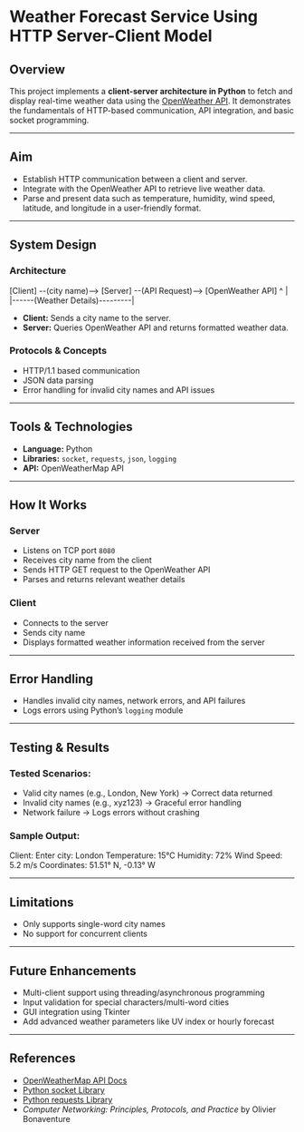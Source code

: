 # Weather Forecast Service Using HTTP Server-Client Model

## Overview

This project implements a **client-server architecture in Python** to fetch and display real-time weather data using the [OpenWeather API](https://openweathermap.org/api). It demonstrates the fundamentals of HTTP-based communication, API integration, and basic socket programming.

---

## Aim

- Establish HTTP communication between a client and server.
- Integrate with the OpenWeather API to retrieve live weather data.
- Parse and present data such as temperature, humidity, wind speed, latitude, and longitude in a user-friendly format.

---

## System Design

### Architecture

[Client] --(city name)--> [Server] --(API Request)--> [OpenWeather API] ^ | |------(Weather Details)---------|


- **Client:** Sends a city name to the server.
- **Server:** Queries OpenWeather API and returns formatted weather data.

### Protocols & Concepts

- HTTP/1.1 based communication
- JSON data parsing
- Error handling for invalid city names and API issues

---

## Tools & Technologies

- **Language:** Python  
- **Libraries:** `socket`, `requests`, `json`, `logging`  
- **API:** OpenWeatherMap API

---

## How It Works

### Server

- Listens on TCP port `8080`
- Receives city name from the client
- Sends HTTP GET request to the OpenWeather API
- Parses and returns relevant weather details

### Client

- Connects to the server
- Sends city name
- Displays formatted weather information received from the server

---

## Error Handling

- Handles invalid city names, network errors, and API failures
- Logs errors using Python’s `logging` module

---

## Testing & Results

### Tested Scenarios:

- Valid city names (e.g., London, New York) → Correct data returned  
- Invalid city names (e.g., xyz123) → Graceful error handling  
- Network failure → Logs errors without crashing  

### Sample Output:

Client:
Enter city: London Temperature: 15°C Humidity: 72% Wind Speed: 5.2 m/s Coordinates: 51.51° N, -0.13° W

---

## Limitations

- Only supports single-word city names
- No support for concurrent clients

---

## Future Enhancements

- Multi-client support using threading/asynchronous programming
- Input validation for special characters/multi-word cities
- GUI integration using Tkinter
- Add advanced weather parameters like UV index or hourly forecast

---

## References

- [OpenWeatherMap API Docs](https://openweathermap.org/api)  
- [Python socket Library](https://docs.python.org/3/library/socket.html)  
- [Python requests Library](https://docs.python-requests.org/en/latest/)  
- *Computer Networking: Principles, Protocols, and Practice* by Olivier Bonaventure

